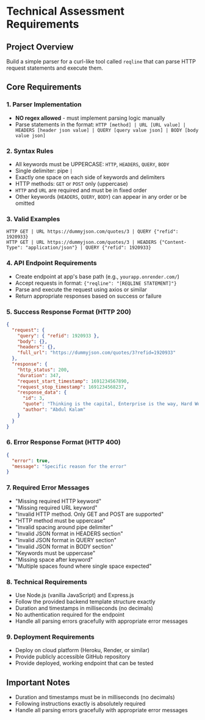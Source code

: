 # Technical Assessment Requirements

## Project Overview

Build a simple parser for a curl-like tool called `reqline` that can parse HTTP request statements and execute them.

## Core Requirements

### 1. Parser Implementation

- **NO regex allowed** - must implement parsing logic manually
- Parse statements in the format: `HTTP [method] | URL [URL value] | HEADERS [header json value] | QUERY [query value json] | BODY [body value json]`

### 2. Syntax Rules

- All keywords must be UPPERCASE: `HTTP`, `HEADERS`, `QUERY`, `BODY`
- Single delimiter: pipe `|`
- Exactly one space on each side of keywords and delimiters
- HTTP methods: `GET` or `POST` only (uppercase)
- `HTTP` and `URL` are required and must be in fixed order
- Other keywords (`HEADERS`, `QUERY`, `BODY`) can appear in any order or be omitted

### 3. Valid Examples

```
HTTP GET | URL https://dummyjson.com/quotes/3 | QUERY {"refid": 1920933}
HTTP GET | URL https://dummyjson.com/quotes/3 | HEADERS {"Content-Type": "application/json"} | QUERY {"refid": 1920933}
```

### 4. API Endpoint Requirements

- Create endpoint at app's base path (e.g., `yourapp.onrender.com/`)
- Accept requests in format: `{"reqline": "[REQLINE STATEMENT]"}`
- Parse and execute the request using axios or similar
- Return appropriate responses based on success or failure

### 5. Success Response Format (HTTP 200)

```json
{
  "request": {
    "query": { "refid": 1920933 },
    "body": {},
    "headers": {},
    "full_url": "https://dummyjson.com/quotes/3?refid=1920933"
  },
  "response": {
    "http_status": 200,
    "duration": 347,
    "request_start_timestamp": 1691234567890,
    "request_stop_timestamp": 1691234568237,
    "response_data": {
      "id": 3,
      "quote": "Thinking is the capital, Enterprise is the way, Hard Work is the solution.",
      "author": "Abdul Kalam"
    }
  }
}
```

### 6. Error Response Format (HTTP 400)

```json
{
  "error": true,
  "message": "Specific reason for the error"
}
```

### 7. Required Error Messages

- "Missing required HTTP keyword"
- "Missing required URL keyword"
- "Invalid HTTP method. Only GET and POST are supported"
- "HTTP method must be uppercase"
- "Invalid spacing around pipe delimiter"
- "Invalid JSON format in HEADERS section"
- "Invalid JSON format in QUERY section"
- "Invalid JSON format in BODY section"
- "Keywords must be uppercase"
- "Missing space after keyword"
- "Multiple spaces found where single space expected"

### 8. Technical Requirements

- Use Node.js (vanilla JavaScript) and Express.js
- Follow the provided backend template structure exactly
- Duration and timestamps in milliseconds (no decimals)
- No authentication required for the endpoint
- Handle all parsing errors gracefully with appropriate error messages

### 9. Deployment Requirements

- Deploy on cloud platform (Heroku, Render, or similar)
- Provide publicly accessible GitHub repository
- Provide deployed, working endpoint that can be tested

## Important Notes

- Duration and timestamps must be in milliseconds (no decimals)
- Following instructions exactly is absolutely required
- Handle all parsing errors gracefully with appropriate error messages
